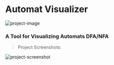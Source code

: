 # **Automat Visualizer**

<img src="https://i.postimg.cc/ZKGfjJ0G/Capture-JPG2.jpg" alt="project-image">

### A Tool for Visualizing Automats DFA/NFA

> Project Screenshots:

<img src="https://i.postimg.cc/qBtJ5wgn/Capture.jpg" alt="project-screenshot">
